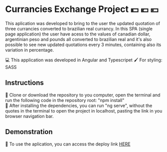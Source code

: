 # Currancies Exchange Project :dollar: :euro: 💴

This aplication was developed to bring to the user the updated quotation of three currancies converted to brazilian real currancy. 
In this SPA (single page application) the user have acess to the values of canadian dollar, argentinian peso and pounds all converted to brazilian real and it's also possible to see new updated quotations every 3 minutes, containing also its variation in percentage. 

:computer: This application was developed in Angular and Typescripet
:paintbrush: For styling: SASS


## Instructions
:small_blue_diamond: Clone or download the repository to you computer, open the terminal and run the following code in the repository root: "npm install"</br>
:small_blue_diamond: After installing the dependencies, you can run "ng serve", without the quotes in the terminal to open the project in localhost, pasting the link in you browser navigation bar.

## Demonstration
:small_blue_diamond: To use the aplication, you can access the deploy link [HERE](https://currancy-exchange-frete-rapido.vercel.app/)</br>

